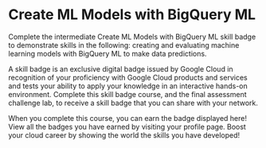 # Create ML Models with BigQuery ML

Complete the intermediate Create ML Models with BigQuery ML skill badge to demonstrate skills in the following: creating and evaluating machine learning models with BigQuery ML to make data predictions.

A skill badge is an exclusive digital badge issued by Google Cloud in recognition of your proficiency with Google Cloud products and services and tests your ability to apply your knowledge in an interactive hands-on environment. Complete this skill badge course, and the final assessment challenge lab, to receive a skill badge that you can share with your network.

When you complete this course, you can earn the badge displayed here! View all the badges you have earned by visiting your profile page. Boost your cloud career by showing the world the skills you have developed!